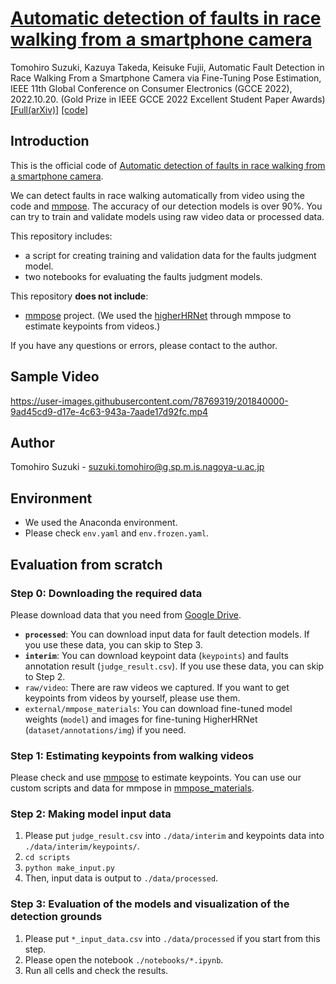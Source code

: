 # [Automatic detection of faults in race walking from a smartphone camera](https://arxiv.org/abs/2208.12646)

Tomohiro Suzuki, Kazuya Takeda, Keisuke Fujii, Automatic Fault Detection in Race Walking From a Smartphone Camera via Fine-Tuning Pose Estimation, IEEE 11th Global Conference on Consumer Electronics (GCCE 2022), 2022.10.20. (Gold Prize in IEEE GCCE 2022 Excellent Student Paper Awards) [\[Full(arXiv)\]](https://arxiv.org/abs/2208.12646) [\[code\]](https://github.com/SZucchini/racewalk-aijudge/tree/main/notebooks)

## Introduction

This is the official code of [Automatic detection of faults in race walking from a smartphone
camera](https://arxiv.org/abs/2208.12646).

We can detect faults in race walking automatically from video using the code and [mmpose](https://github.com/open-mmlab/mmpose). The accuracy of our detection models is over 90%. You can try to train and validate models using raw video data or processed data.

This repository includes:
- a script for creating training and validation data for the faults judgment model.
- two notebooks for evaluating the faults judgment models.

This repository **does not include**:
- [mmpose](https://github.com/open-mmlab/mmpose) project. (We used the [higherHRNet](https://github.com/HRNet/HigherHRNet-Human-Pose-Estimation) through mmpose to estimate keypoints from videos.)

If you have any questions or errors, please contact to the author.

## Sample Video

<!-- https://user-images.githubusercontent.com/78769319/201831462-99f21272-3fdf-4105-b868-982619f30d1f.mp4 -->
https://user-images.githubusercontent.com/78769319/201840000-9ad45cd9-d17e-4c63-943a-7aade17d92fc.mp4

## Author
Tomohiro Suzuki - suzuki.tomohiro@g.sp.m.is.nagoya-u.ac.jp

## Environment
- We used the Anaconda environment.
- Please check `env.yaml` and `env.frozen.yaml`.

## Evaluation from scratch
### Step 0: Downloading the required data

Please download data that you need from [Google Drive](https://drive.google.com/drive/folders/1BbYuti87mX995lcWFvLyYF_edIehQjNB?usp=sharing).
- **`processed`**: You can download input data for fault detection models. If you use these data, you can skip to Step 3.
- **`interim`**: You can download keypoint data (`keypoints`) and faults annotation result (`judge_result.csv`). If you use these data, you can skip to Step 2.
- `raw/video`: There are raw videos we captured. If you want to get keypoints from videos by yourself, please use them.
- `external/mmpose_materials`: You can download fine-tuned model weights (`model`) and images for fine-tuning HigherHRNet (`dataset/annotations/img`) if you need.

### Step 1: Estimating keypoints from walking videos

Please check and use [mmpose](https://github.com/open-mmlab/mmpose) to estimate keypoints. You can use our custom scripts  and data for mmpose in [mmpose_materials](https://github.com/SZucchini/racewalk-aijudge/tree/main/data/external/mmpose_materials).

### Step 2: Making model input data

1. Please put `judge_result.csv` into `./data/interim` and keypoints data into `./data/interim/keypoints/`.
1. `cd scripts`
1. `python make_input.py`
1. Then, input data is output to `./data/processed`.

### Step 3: Evaluation of the models and visualization of the detection grounds

1. Please put `*_input_data.csv` into `./data/processed` if you start from this step.
1. Please open the notebook `./notebooks/*.ipynb`.
1. Run all cells and check the results.

